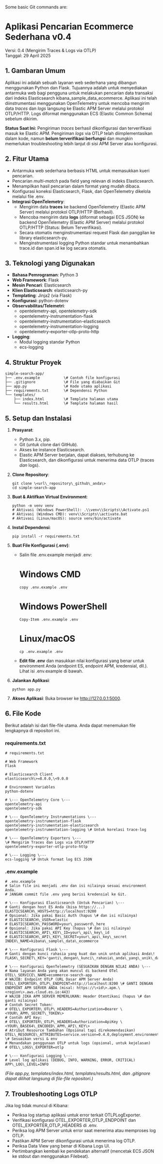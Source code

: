 Some basic Git commands are:

# **Aplikasi Pencarian Ecommerce Sederhana v0.4**

Versi: 0.4 (Mengirim Traces & Logs via OTLP)  
Tanggal: 29 April 2025

## **1\. Gambaran Umum**

Aplikasi ini adalah sebuah layanan web sederhana yang dibangun menggunakan Python dan Flask. Tujuannya adalah untuk menyediakan antarmuka web bagi pengguna untuk melakukan pencarian data transaksi dari indeks Elasticsearch kibana\_sample\_data\_ecommerce. Aplikasi ini telah diinstrumentasi menggunakan OpenTelemetry untuk mencoba mengirim data *traces* dan *logs* langsung ke Elastic APM Server melalui protokol OTLP/HTTP. Logs diformat menggunakan ECS (Elastic Common Schema) sebelum dikirim.

**Status Saat Ini:** Pengiriman *traces* berhasil dikonfigurasi dan terverifikasi masuk ke Elastic APM. Pengiriman *logs* via OTLP telah diimplementasikan dalam kode, namun **belum terverifikasi berfungsi** dan mungkin memerlukan troubleshooting lebih lanjut di sisi APM Server atau konfigurasi.

## **2\. Fitur Utama**

* Antarmuka web sederhana berbasis HTML untuk memasukkan kueri pencarian.  
* Pencarian *multi-match* pada field yang relevan di indeks Elasticsearch.  
* Menampilkan hasil pencarian dalam format yang mudah dibaca.  
* Konfigurasi koneksi Elasticsearch, Flask, dan OpenTelemetry dikelola melalui file .env.  
* **Integrasi OpenTelemetry**:  
  * Mengirim data **traces** ke backend OpenTelemetry (Elastic APM Server) melalui protokol OTLP/HTTP (Berhasil).  
  * Mencoba mengirim data **logs** (diformat sebagai ECS JSON) ke backend OpenTelemetry (Elastic APM Server) melalui protokol OTLP/HTTP (Status: Belum Terverifikasi).  
  * Secara otomatis menginstrumentasi request Flask dan panggilan ke library elasticsearch-py.  
  * Menginstrumentasi logging Python standar untuk menambahkan trace.id dan span.id ke log secara otomatis.

## **3\. Teknologi yang Digunakan**

* **Bahasa Pemrograman**: Python 3  
* **Web Framework**: Flask  
* **Mesin Pencari**: Elasticsearch  
* **Klien Elasticsearch**: elasticsearch-py  
* **Templating**: Jinja2 (via Flask)  
* **Konfigurasi**: python-dotenv  
* **Observabilitas/Telemetri**:  
  * opentelemetry-api, opentelemetry-sdk  
  * opentelemetry-instrumentation-flask  
  * opentelemetry-instrumentation-elasticsearch  
  * opentelemetry-instrumentation-logging  
  * opentelemetry-exporter-otlp-proto-http  
* **Logging**:  
  * Modul logging standar Python  
  * ecs-logging

## **4\. Struktur Proyek**
```
simple-search-app/  
├── .env.example           \# Contoh file konfigurasi  
├── .gitignore             \# File yang diabaikan Git  
├── app.py                 \# Kode utama aplikasi  
├── requirements.txt       \# Dependensi Python  
└── templates/  
    ├── index.html         \# Template halaman utama  
    └── results.html       \# Template halaman hasil
```
## **5\. Setup dan Instalasi**

1. **Prasyarat**:  
   * Python 3.x, pip.  
   * Git (untuk clone dari GitHub).  
   * Akses ke instance Elasticsearch.  
   * Elastic APM Server berjalan, dapat diakses, terhubung ke Elasticsearch, dan dikonfigurasi untuk menerima data OTLP (traces *dan* logs).  
2. **Clone Repository**:  
   ```
   git clone \<url\_repository\_github\_anda\>  
   cd simple-search-app
   ```

3. **Buat & Aktifkan Virtual Environment**:
   ```  
   python -m venv venv  
   # Aktivasi (Windows PowerShell): .\\venv\\Scripts\\Activate.ps1  
   # Aktivasi (Windows CMD): venv\\Scripts\\activate.bat  
   # Aktivasi (Linux/macOS): source venv/bin/activate
   ```

5. **Instal Dependensi**:  
   ```
   pip install -r requirements.txt
   ```

6. **Buat File Konfigurasi (.env)**:  
   * Salin file .env.example menjadi .env:  
     # Windows CMD
     ```
     copy .env.example .env
     ``` 
     # Windows PowerShell  
     ```
     Copy-Item .env.example .env
     ```
     # Linux/macOS  
     ```
     cp .env.example .env
     ```

   * **Edit file .env** dan masukkan nilai konfigurasi yang benar untuk environment Anda (endpoint ES, endpoint APM, kredensial, dll.). Lihat isi .env.example di bawah.  
7. **Jalankan Aplikasi**:  
   ```
   python app.py
   ```

8. **Akses Aplikasi**: Buka browser ke http://127.0.0.1:5000.

## **6\. File Kode**

Berikut adalah isi dari file-file utama. Anda dapat menemukan file lengkapnya di repositori ini.

### **requirements.txt**
```
# requirements.txt

# Web Framework  
Flask

# Elasticsearch Client  
elasticsearch\>=8.0.0,\<9.0.0

# Environment Variables  
python-dotenv

# \--- OpenTelemetry Core \---  
opentelemetry-api  
opentelemetry-sdk

# \--- OpenTelemetry Instrumentations \---  
opentelemetry-instrumentation-flask  
opentelemetry-instrumentation-elasticsearch  
opentelemetry-instrumentation-logging \# Untuk korelasi trace-log

# \--- OpenTelemetry Exporters \---  
\# Mengirim Traces dan Logs via OTLP/HTTP  
opentelemetry-exporter-otlp-proto-http

# \--- Logging \---  
ecs-logging \# Untuk format log ECS JSON
```
### **.env.example**
```
# .env.example  
# Salin file ini menjadi .env dan isi nilainya sesuai environment Anda.  
# JANGAN commit file .env yang berisi kredensial ke Git.

# \--- Konfigurasi Elasticsearch (Untuk Pencarian) \---  
# Ganti dengan host ES Anda (bisa https://...)  
ELASTICSEARCH\_HOSTS=http://localhost:9200  
# Opsional: Jika pakai Basic Auth (hapus \# dan isi nilainya)  
# ELASTICSEARCH\_USER=elastic  
# ELASTICSEARCH\_PASSWORD=your\_password\_here  
# Opsional: Jika pakai API Key (hapus \# dan isi nilainya)  
# ELASTICSEARCH\_API\_KEY\_ID=your\_api\_key\_id  
# ELASTICSEARCH\_API\_KEY\_SECRET=your\_api\_key\_secret  
INDEX\_NAME=kibana\_sample\_data\_ecommerce

# \--- Konfigurasi Flask \---  
# Ganti dengan kunci rahasia yang kuat dan unik untuk aplikasi Anda\!  
FLASK\_SECRET\_KEY='ganti\_dengan\_kunci\_rahasia\_anda\_yang\_unik\_dan\_aman'

# \--- Konfigurasi OpenTelemetry (SESUAIKAN DENGAN NILAI ANDA) \---  
# Nama layanan Anda yang akan muncul di backend OTel  
OTEL\_SERVICE\_NAME=ecommerce-search-app  
# WAJIB: Endpoint OTLP (URL Dasar APM Server Anda)  
OTEL\_EXPORTER\_OTLP\_ENDPOINT=http://localhost:8200 \# GANTI DENGAN ENDPOINT APM SERVER ANDA (misal: https://\<id\>.apm.\<region\>.aws.cloud.es.io:443)  
# WAJIB JIKA APM SERVER MEMERLUKAN: Header Otentikasi (hapus \# dan ganti nilainya)  
# Contoh Secret Token:  
# OTEL\_EXPORTER\_OTLP\_HEADERS=Authorization=Bearer \<YOUR\_APM\_SECRET\_TOKEN\>  
# Contoh API Key:  
# OTEL\_EXPORTER\_OTLP\_HEADERS=Authorization=ApiKey \<YOUR\_BASE64\_ENCODED\_APM\_API\_KEY\>  
# Atribut Resource Tambahan (Opsional tapi direkomendasikan)  
OTEL\_RESOURCE\_ATTRIBUTES=service.version=0.4.0,deployment.environment=development \# Sesuaikan versi & env  
# Menandakan penggunaan OTLP untuk logs (opsional, untuk kejelasan)  
# OTEL\_LOGS\_EXPORTER=otlp

# \--- Konfigurasi Logging \---  
# Level log aplikasi (DEBUG, INFO, WARNING, ERROR, CRITICAL)  
APP\_LOG\_LEVEL=INFO
```
*(File app.py, templates/index.html, templates/results.html, dan .gitignore dapat dilihat langsung di file-file repositori.)*

## **7\. Troubleshooting Logs OTLP**

Jika log tidak muncul di Kibana:

* Periksa log startup aplikasi untuk error terkait OTLPLogExporter.  
* Verifikasi konfigurasi OTEL\_EXPORTER\_OTLP\_ENDPOINT dan OTEL\_EXPORTER\_OTLP\_HEADERS di .env.  
* Periksa log APM Server untuk error saat menerima atau memproses log OTLP.  
* Pastikan APM Server dikonfigurasi untuk menerima log OTLP.  
* Periksa Data View yang benar di Kibana Logs UI.  
* Pertimbangkan kembali ke pendekatan alternatif (mencetak ECS JSON ke stdout dan menggunakan Filebeat).

